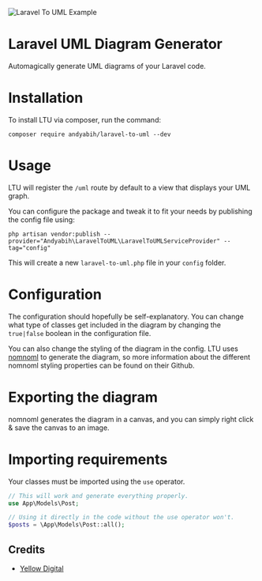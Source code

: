 ![Laravel To UML Example](https://user-images.githubusercontent.com/10498402/113521629-53055b80-95a3-11eb-8f56-d2e1de856345.png)

# Laravel UML Diagram Generator
Automagically generate UML diagrams of your Laravel code.

# Installation
To install LTU via composer, run the command:
```
composer require andyabih/laravel-to-uml --dev
```

# Usage
LTU will register the `/uml` route by default to a view that displays your UML graph.

You can configure the package and tweak it to fit your needs by publishing the config file using:
```
php artisan vendor:publish --provider="Andyabih\LaravelToUML\LaravelToUMLServiceProvider" --tag="config"
```
This will create a new `laravel-to-uml.php` file in your `config` folder.

# Configuration
The configuration should hopefully be self-explanatory. You can change what type of classes get included in the diagram by changing the `true|false` boolean in the configuration file. 

You can also change the styling of the diagram in the config. LTU uses [nomnoml](https://github.com/skanaar/nomnoml) to generate the diagram, so more information about the different nomnoml styling properties can be found on their Github.

# Exporting the diagram
nomnoml generates the diagram in a canvas, and you can simply right click & save the canvas to an image.

# Importing requirements
Your classes must be imported using the `use` operator.
```php
// This will work and generate everything properly.
use App\Models\Post;

// Using it directly in the code without the use operator won't.
$posts = \App\Models\Post::all();
```

## Credits
- [Yellow Digital](https://yllwdigital.com)
